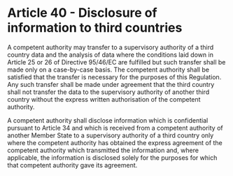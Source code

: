 # Article 40 - Disclosure of information to third countries


A competent authority may transfer to a supervisory authority of a third country data and the analysis of data where the conditions laid down in Article 25 or 26 of Directive 95/46/EC are fulfilled but such transfer shall be made only on a case-by-case basis. The competent authority shall be satisfied that the transfer is necessary for the purposes of this Regulation. Any such transfer shall be made under agreement that the third country shall not transfer the data to the supervisory authority of another third country without the express written authorisation of the competent authority.

A competent authority shall disclose information which is confidential pursuant to Article 34 and which is received from a competent authority of another Member State to a supervisory authority of a third country only where the competent authority has obtained the express agreement of the competent authority which transmitted the information and, where applicable, the information is disclosed solely for the purposes for which that competent authority gave its agreement.
